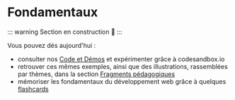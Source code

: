 # Fondamentaux

::: warning
Section en construction :construction:
:::

Vous pouvez dés aujourd'hui :

- consulter nos [Code et Démos](/02-fundamentals/01-code-samples/) et expérimenter grâce à codesandbox.io
- retrouver ces mêmes exemples, ainsi que des illustrations, rassemblées par thèmes, dans la section [Fragments pédagogiques](/02-fundamentals/02-materials/)
- mémoriser les fondamentaux du développement web grâce à quelques [flashcards](/02-fundamentals/03-flashcards/)
